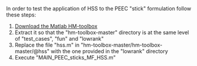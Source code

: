 In order to test the application of HSS to the PEEC "stick" formulation follow these steps:
1. [Download the Matlab HM-toolbox](https://github.com/numpi/hm-toolbox)
2. Extract it so that the "hm-toolbox-master" directory is at the same level of "test_cases", "fun" and "lowrank"
3. Replace the file "hss.m" in "hm-toolbox-master/hm-toolbox-master/@hss" with the one provided in the "lowrank" directory
4. Execute "MAIN_PEEC_sticks_MF_HSS.m"
